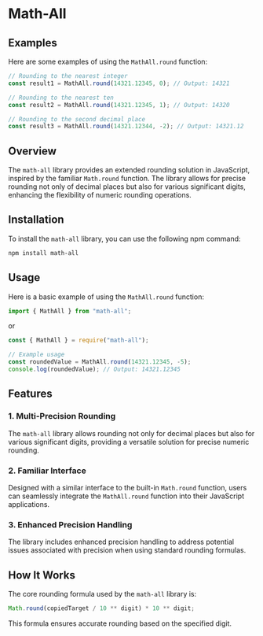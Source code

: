 # Math-All

## Examples

Here are some examples of using the `MathAll.round` function:

```javascript
// Rounding to the nearest integer
const result1 = MathAll.round(14321.12345, 0); // Output: 14321

// Rounding to the nearest ten
const result2 = MathAll.round(14321.12345, 1); // Output: 14320

// Rounding to the second decimal place
const result3 = MathAll.round(14321.12344, -2); // Output: 14321.12
```

## Overview

The `math-all` library provides an extended rounding solution in JavaScript, inspired by the familiar `Math.round` function. The library allows for precise rounding not only of decimal places but also for various significant digits, enhancing the flexibility of numeric rounding operations.

## Installation

To install the `math-all` library, you can use the following npm command:

```bash
npm install math-all
```

## Usage

Here is a basic example of using the `MathAll.round` function:

```javascript
import { MathAll } from "math-all";
```

or

```javascript
const { MathAll } = require("math-all");
```

```javascript
// Example usage
const roundedValue = MathAll.round(14321.12345, -5);
console.log(roundedValue); // Output: 14321.12345
```

## Features

### 1. Multi-Precision Rounding

The `math-all` library allows rounding not only for decimal places but also for various significant digits, providing a versatile solution for precise numeric rounding.

### 2. Familiar Interface

Designed with a similar interface to the built-in `Math.round` function, users can seamlessly integrate the `MathAll.round` function into their JavaScript applications.

### 3. Enhanced Precision Handling

The library includes enhanced precision handling to address potential issues associated with precision when using standard rounding formulas.

## How It Works

The core rounding formula used by the `math-all` library is:

```javascript
Math.round(copiedTarget / 10 ** digit) * 10 ** digit;
```

This formula ensures accurate rounding based on the specified digit.

